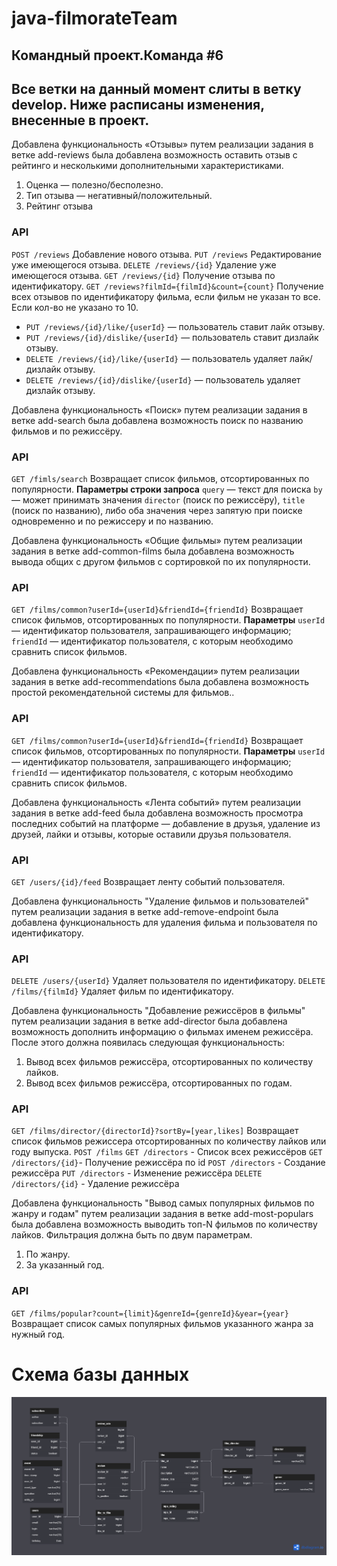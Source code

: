 # java-filmorateTeam

## Командный проект.Команда #6

Все ветки на данный момент слиты в ветку develop. 
Ниже расписаны изменения, внесенные в проект.
---
Добавлена функциональность  «Отзывы»
путем реализации задания в ветке add-reviews была добавлена возможность оставить отзыв с рейтинго и несколькими дополнительными характеристиками.
1. Оценка — полезно/бесполезно.
2. Тип отзыва — негативный/положительный.
3. Рейтинг отзыва
### API
`POST /reviews`
Добавление нового отзыва.
`PUT /reviews`
Редактирование уже имеющегося отзыва.
`DELETE /reviews/{id}`
Удаление уже имеющегося отзыва.
`GET /reviews/{id}`
Получение отзыва по идентификатору.
`GET /reviews?filmId={filmId}&count={count}`
Получение всех отзывов по идентификатору фильма, если фильм не указан то все. Если кол-во не указано то 10.
- `PUT /reviews/{id}/like/{userId}`  — пользователь ставит лайк отзыву.
- `PUT /reviews/{id}/dislike/{userId}`  — пользователь ставит дизлайк отзыву.
- `DELETE /reviews/{id}/like/{userId}`  — пользователь удаляет лайк/дизлайк отзыву.
- `DELETE /reviews/{id}/dislike/{userId}`  — пользователь удаляет дизлайк отзыву.



Добавлена функциональность «Поиск»
путем реализации задания в ветке add-search была добавлена возможность поиск по названию фильмов и по режиссёру.
### API
`GET /fimls/search`
Возвращает список фильмов, отсортированных по популярности.
**Параметры строки запроса**
`query` — текст для поиска
`by` — может принимать значения `director` (поиск по режиссёру), `title` (поиск по названию), либо оба значения через запятую при поиске одновременно и по режиссеру и по названию.


Добавлена функциональность «Общие фильмы»
путем реализации задания в ветке add-common-films была добавлена возможность вывода общих с другом фильмов с сортировкой по их популярности.
### API
`GET /films/common?userId={userId}&friendId={friendId}`
Возвращает список фильмов, отсортированных по популярности.
**Параметры**
`userId` — идентификатор пользователя, запрашивающего информацию;
`friendId` — идентификатор пользователя, с которым необходимо сравнить список фильмов.


Добавлена функциональность «Рекомендации»
путем реализации задания в ветке add-recommendations была добавлена возможность простой рекомендательной системы для фильмов..
### API
`GET /films/common?userId={userId}&friendId={friendId}`
Возвращает список фильмов, отсортированных по популярности.
**Параметры**
`userId` — идентификатор пользователя, запрашивающего информацию;
`friendId` — идентификатор пользователя, с которым необходимо сравнить список фильмов.


Добавлена функциональность «Лента событий»
путем реализации задания в ветке add-feed была добавлена возможность просмотра последних событий на платформе — добавление в друзья, удаление из друзей, лайки и отзывы, которые оставили друзья пользователя.
### API
`GET /users/{id}/feed`
Возвращает ленту событий пользователя.


Добавлена функциональность "Удаление фильмов и пользователей"
путем реализации задания в ветке add-remove-endpoint была добавлена функциональность для удаления фильма и пользователя по идентификатору.
### API
`DELETE /users/{userId}`
Удаляет пользователя по идентификатору.
`DELETE /films/{filmId}`
Удаляет фильм по идентификатору.


Добавлена функциональность "Добавление режиссёров в фильмы"
путем реализации задания в ветке add-director была добавлена возможность дополнить информацию о фильмах именем режиссёра.
После этого должна появилась следующая функциональность:
1. Вывод всех фильмов режиссёра, отсортированных по количеству лайков.
2. Вывод всех фильмов режиссёра, отсортированных по годам.
### API
`GET /films/director/{directorId}?sortBy=[year,likes]`
Возвращает список фильмов режиссера отсортированных по количеству лайков или году выпуска.
`POST /films`
`GET /directors` - Список всех режиссёров
`GET /directors/{id}`- Получение режиссёра по id
`POST /directors` - Создание режиссёра
`PUT /directors` - Изменение режиссёра
`DELETE /directors/{id}` - Удаление режиссёра


Добавлена функциональность "Вывод самых популярных фильмов по жанру и годам"
путем реализации задания в ветке add-most-populars была добавлена возможность выводить топ-N фильмов по количеству лайков.
Фильтрация должна быть по двум параметрам.
1. По жанру.
2. За указанный год.
### API
`GET /films/popular?count={limit}&genreId={genreId}&year={year}`
Возвращает список самых популярных фильмов указанного жанра за нужный год.

# Схема базы данных
![Модель базы данных](team6ProjectDBScheme.png)





